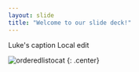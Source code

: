 ```yaml
---
layout: slide
title: "Welcome to our slide deck!"
---
```


Luke's caption Local edit

![orderedlistocat](https://octodex.github.com/images/orderedlistocat.png)
{: .center}
